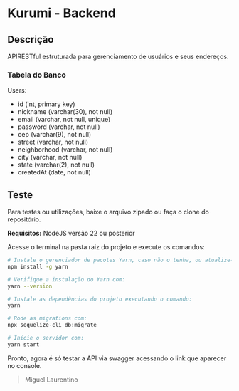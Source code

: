 # Kurumi - Backend

## Descrição

APIRESTful estruturada para gerenciamento de usuários e seus endereços.

### Tabela do Banco

Users:

- id (int, primary key)
- nickname (varchar(30), not null)
- email (varchar, not null, unique)
- password (varchar, not null)
- cep (varchar(9), not null)
- street (varchar, not null)
- neighborhood (varchar, not null)
- city (varchar, not null)
- state (varchar(2), not null)
- createdAt (date, not null)

## Teste

Para testes ou utilizações, baixe o arquivo zipado ou faça o clone do repositório.

**Requisitos:** NodeJS versão 22 ou posterior

Acesse o terminal na pasta raiz do projeto e execute os comandos:

```bash
# Instale o gerenciador de pacotes Yarn, caso não o tenha, ou atualize-o com o seguinte comando:
npm install -g yarn

# Verifique a instalação do Yarn com:
yarn --version

# Instale as dependências do projeto executando o comando:
yarn 

# Rode as migrations com: 
npx sequelize-cli db:migrate

# Inicie o servidor com:
yarn start
```

Pronto, agora é só testar a API via swagger acessando o link que aparecer no console.

> Miguel Laurentino
